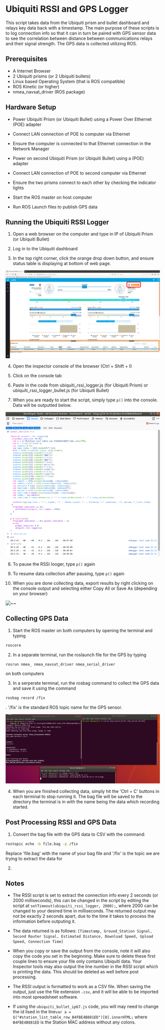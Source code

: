 # Ubiquiti RSSI and GPS Logger
This script takes data from the Ubiquiti prism and bullet dashboard and relays key data back with a timestamp. The main purpose of these scripts is to log connection info so that it can in turn be paired with GPS sensor data to see the correlation between distance between communications relays and their signal strength. The GPS data is collected utilizing ROS.

## Prerequisites
- A Internet Browser
- 2 Ubiquiti prisms (or 2 Ubiquiti bullets)
- Linux based Operating System (that is ROS compatible)
- ROS Kinetic (or higher)
- nmea_navsat_driver (ROS package)

## Hardware Setup

- Power Ubiquiti Prism (or Ubiquiti Bullet) using a Power Over Ethernet (POE) adapter
- Connect LAN connection of POE to computer via Ethernet
- Ensure the computer is connected to that Ethernet connection in the Network Manager
- Power on second Ubiquiti Prism (or Ubiquiti Bullet) using a (POE) adapter
- Connect LAN connection of POE to second computer via Ethernet
- Ensure the two prisms connect to each other by checking the indicator lights


- Start the ROS master on host computer
- Run ROS Launch files to publish GPS data

## Running the Ubiquiti RSSI Logger

1) Open a web browser on the computer and type in IP of Ubiquiti Prism (or Ubiquiti Bullet)

2) Log in to the Ubiquiti dashboard

3) In the top right corner, click the orange drop down button, and ensure status table is displaying at bottom of web page.

![~~](Images/ubuity_dashboard_annotated.png)

4) Open the inspector console of the browser (Ctrl + Shift + I)

5) Click on the console tab

6) Paste in the code from ubiquiti_rssi_logger.js (for Ubiquiti Prism) or ubiquiti_rssi_logger_bullet.js (for Ubiquiti Bullet)

7) When you are ready to start the script, simply type `p()` into the console. Data will be outputted below.

![~~](Images/inspector_tools_data.png)

8) To pause the RSSI looger, type `p()` again

9) To resume data collection after pausing, type `p()` again

10) When you are done collecting data, export results by right clicking on the console output and selecting either Copy All or Save As (depending on your browser)

![~~](Images/Ubiquiti_console_output.png)



## Collecting GPS Data

1) Start the ROS master on both computers by opening the terminal and typing
```bash
roscore
```

2) In a separate terminal, run the roslaunch file for the GPS by typing
```bash
rosrun nmea_ nmea_navsat_driver nmea_serial_driver
```
 on both computers

3) In a serperate terminal, run the rosbag command to collect the GPS data and save it using the command
```bash
rosbag record /fix
```
. '/fix' is the standard ROS topic name for the GPS sensor.

![~~](Images/ros_gps_data_collection.png)

4) When you are finished collecting data, simply hit the 'Ctrl + C' buttons in each terminal to stop running it. The bag file will be saved to the directory the terminal is in with the name being the data which recording started.


## Post Processing RSSI and GPS Data

1) Convert the bag file with the GPS data to CSV with the command:
```bash
rostopic echo -b file.bag -p /fix
```
Replace 'file.bag' with the name of your bag file and '/fix' is the topic we are trying to extract the data for

2)

## Notes

- The RSSI script is set to extract the connection info every 2 seconds (or 2000 milliseconds), this can be changed in the script by editing the script at `setTimeout(ubiquiti_rssi_logger, 2000);`, where 2000 can be changed to your desired time in milliseconds. The returned output may not be exactly 2 seconds apart, due to the time it takes to process the information before outputing it.


- The data returned is as follows: `[Timestamp, Ground_Station Signal, Second Router Signal, Estimated Distance, Download Speed, Upload Speed, Connection Time]`

- When you copy or save the output from the console, note it will also copy the code you set in the beginning. Make sure to delete these first couple lines to ensure your file only contains Ubiquiti data. Your Inspector tools may also output the line number in the RSSI script which is printing the data. This should be deleted as well before post processing.

- The RSSI output is formatted to work as a CSV file. When saving the output, just use the file extension `.csv`, and it will be able to be imported into most spreadsheet software.

- If using the `ubiquiti_bullet_ip67.js` code, you will may need to change the id lised in the line`var a = $("#station_list_table_row_B4FBE4B881ED")[0].innerHTML;` where `B4FBE4B881ED` is the Station MAC address without any colons. 
